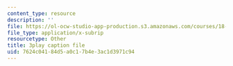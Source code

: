 ```yaml
---
content_type: resource
description: ''
file: https://ol-ocw-studio-app-production.s3.amazonaws.com/courses/18-03sc-differential-equations-fall-2011/7624c04184d5a0c17b4e3ac1d3971c94_YUjdyKhWt6E.srt
file_type: application/x-subrip
resourcetype: Other
title: 3play caption file
uid: 7624c041-84d5-a0c1-7b4e-3ac1d3971c94
---
```

